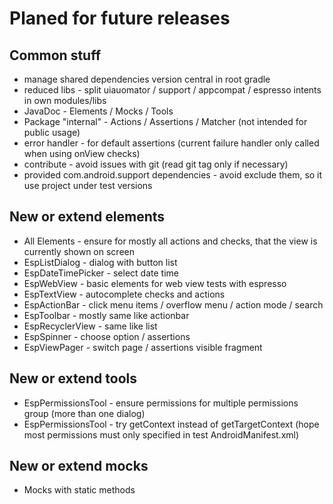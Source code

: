 # Planed for future releases

## Common stuff

* manage shared dependencies version central in root gradle
* reduced libs - split uiauomator / support / appcompat / espresso intents in own modules/libs
* JavaDoc - Elements / Mocks / Tools
* Package "internal" - Actions / Assertions / Matcher (not intended for public usage)
* error handler - for default assertions (current failure handler only called when using onView checks)
* contribute - avoid issues with git (read git tag only if necessary)
* provided com.android.support dependencies - avoid exclude them, so it use project under test versions

## New or extend elements

* All Elements - ensure for mostly all actions and checks, that the view is currently shown on screen
* EspListDialog - dialog with button list
* EspDateTimePicker - select date time
* EspWebView - basic elements for web view tests with espresso
* EspTextView - autocomplete checks and actions
* EspActionBar - click menu items / overflow menu / action mode / search
* EspToolbar - mostly same like actionbar
* EspRecyclerView - same like list
* EspSpinner - choose option / assertions
* EspViewPager - switch page / assertions visible fragment


## New or extend tools

* EspPermissionsTool - ensure permissions for multiple permissions group (more than one dialog)
* EspPermissionsTool - try getContext instead of getTargetContext (hope most permissions must only specified in test AndroidManifest.xml)

## New or extend mocks

* Mocks with static methods